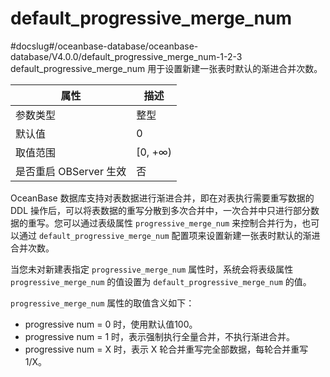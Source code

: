 default_progressive_merge_num 
==================================================
#docslug#/oceanbase-database/oceanbase-database/V4.0.0/default_progressive_merge_num-1-2-3
default_progressive_merge_num 用于设置新建一张表时默认的渐进合并次数。


|      **属性**      |  **描述**  |
|------------------|----------|
| 参数类型             | 整型       |
| 默认值              | 0       |
| 取值范围             | \[0, +∞) |
| 是否重启 OBServer 生效 | 否        |



OceanBase 数据库支持对表数据进行渐进合并，即在对表执行需要重写数据的 DDL 操作后，可以将表数据的重写分散到多次合并中，一次合并中只进行部分数据的重写。您可以通过表级属性 `progressive_merge_num` 来控制合并行为，也可以通过 `default_progressive_merge_num` 配置项来设置新建一张表时默认的渐进合并次数。

当您未对新建表指定 `progressive_merge_num` 属性时，系统会将表级属性 `progressive_merge_num` 的值设置为 `default_progressive_merge_num` 的值。

`progressive_merge_num` 属性的取值含义如下：

* progressive num = 0 时，使用默认值100。
* progressive num = 1 时，表示强制执行全量合并，不执行渐进合并。
* progressive num = X 时，表示 X 轮合并重写完全部数据，每轮合并重写 1/X。
  



